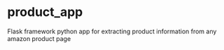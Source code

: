# product_app
Flask framework python app for extracting product information from any amazon product page
